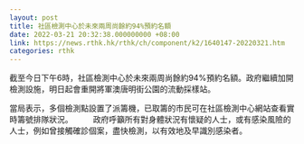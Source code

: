 ```yaml
---
layout: post
title: 社區檢測中心於未來兩周尚餘約94%預約名額
date: 2022-03-21 20:32:38.000000000 +08:00
link: https://news.rthk.hk/rthk/ch/component/k2/1640147-20220321.htm
categories: rthk
---
```


截至今日下午6時，社區檢測中心於未來兩周尚餘約94%預約名額。政府繼續加開檢測設施，明日起會重開將軍澳唐明街公園的流動採樣站。

當局表示，多個檢測點設置了派籌機，已取籌的市民可在社區檢測中心網站查看實時籌號排隊狀況。
　　
政府呼籲所有對身體狀況有懷疑的人士，或有感染風險的人士，例如曾接觸確診個案，盡快檢測，以有效地及早識別感染者。
